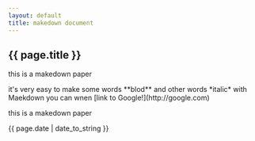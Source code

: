 ```yaml
---
layout: default
title: makedown document
---
```

<h2>{{ page.title }}</h2>
<p>this is a makedown paper</p>
<p>it's very easy to make some words **blod** and other words *italic* with Maekdown you can wnen [link to Google!](http://google.com)</p>

<p>this is a makedown paper</p>

<p>{{ page.date | date_to_string }}</p>
